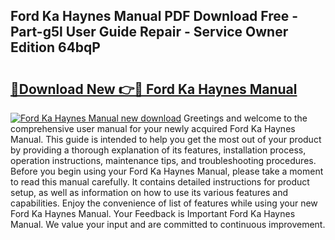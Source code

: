 ## Ford Ka Haynes Manual PDF Download Free - Part-g5l User Guide Repair - Service Owner Edition 64bqP

# <h2><a href="http://cf25695.oget.top/?id=Ford+Ka+Haynes+Manual">🔗Download New 👉🔴 Ford Ka Haynes Manual</a></h2>

[![Ford Ka Haynes Manual new download](https://i.imgur.com/5g1atiW.png)](http://cf25695.oget.top/?id=Ford+Ka+Haynes+Manual)
Greetings and welcome to the comprehensive user manual for your newly acquired Ford Ka Haynes Manual. This guide is intended to help you get the most out of your product by providing a thorough explanation of its features, installation process, operation instructions, maintenance tips, and troubleshooting procedures. Before you begin using your Ford Ka Haynes Manual, please take a moment to read this manual carefully. It contains detailed instructions for product setup, as well as information on how to use its various features and capabilities. Enjoy the convenience of list of features while using your new Ford Ka Haynes Manual. Your Feedback is Important Ford Ka Haynes Manual. We value your input and are committed to continuous improvement.
